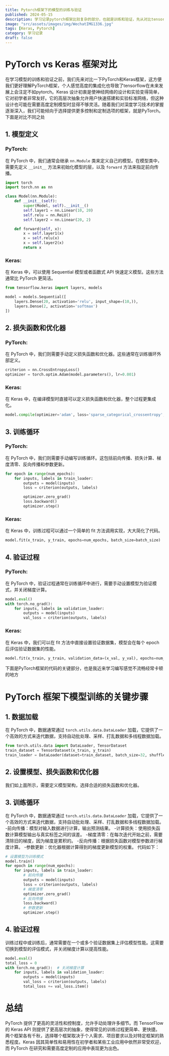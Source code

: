 ```yaml
---
title: Pytorch框架下的模型的训练与验证
published: 2024-05-15
description: 学习记录pytorch框架比较复杂的部分，也就是训练和验证，先从对比tensorflow框架开始
image: "src/assets/images/img/WechatIMG1336.jpg"
tags: [Keras, Pytorch]
category: 学习记录
draft: false
---
```


# PyTorch vs Keras 框架对比
在学习模型的训练和验证之前，我们先来对比一下PyTorch和Keras框架，这方便我们更好理解PyTorch框架，个人感觉高度的集成化也导致了tensorflow在未来发展上会注定不如pytorch。Keras 设计初衷是使神经网络的设计和实验变得简单，它对初学者非常友好。它的高层次抽象允许用户快速搭建和实验标准网络，但这种设计也可能在需要高度定制模型时显得不够灵活。随着我们对深度学习技术的掌握逐渐深入，我们可能倾向于选择提供更多控制和定制选项的框架，就是PyTorch。下面是对比不同之处
## 1. 模型定义

### PyTorch:
在 PyTorch 中，我们通常会继承 `nn.Module` 类来定义自己的模型。在模型类中，需要先定义 `__init__` 方法来初始化模型的层，以及 `forward` 方法来指定前向传播。

```python
import torch
import torch.nn as nn

class Model(nn.Module):
    def __init__(self):
        super(Model, self).__init__()
        self.layer1 = nn.Linear(10, 20)
        self.relu = nn.ReLU()
        self.layer2 = nn.Linear(20, 2)

    def forward(self, x):
        x = self.layer1(x)
        x = self.relu(x)
        x = self.layer2(x)
        return x
```
### Keras:
在 Keras 中，可以使用 Sequential 模型或者函数式 API 快速定义模型。这些方法通常比 PyTorch 更简洁。

```python
from tensorflow.keras import layers, models

model = models.Sequential([
    layers.Dense(20, activation='relu', input_shape=(10,)),
    layers.Dense(2, activation='softmax')
])
```
## 2. 损失函数和优化器

### PyTorch:
在 PyTorch 中，我们则需要手动定义损失函数和优化器。这些通常在训练循环外部定义。

```python
criterion = nn.CrossEntropyLoss()
optimizer = torch.optim.Adam(model.parameters(), lr=0.001)
```
### Keras:
在 Keras 中，在编译模型时直接可以定义损失函数和优化器，整个过程更集成化。

```python
model.compile(optimizer='adam', loss='sparse_categorical_crossentropy', metrics=['accuracy'])
```
## 3. 训练循环

### PyTorch:
在 PyTorch 中，我们则需要手动编写训练循环。这包括前向传播、损失计算、梯度清零、反向传播和参数更新。

```python
for epoch in range(num_epochs):
    for inputs, labels in train_loader:
        outputs = model(inputs)
        loss = criterion(outputs, labels)

        optimizer.zero_grad()
        loss.backward()
        optimizer.step()
```
### Keras:
在 Keras 中，训练过程可以通过一个简单的 fit 方法调用实现，大大简化了代码。

```python
model.fit(x_train, y_train, epochs=num_epochs, batch_size=batch_size)
```
## 4. 验证过程

### PyTorch:
在 PyTorch 中，验证过程通常在训练循环中进行，需要手动设置模型为验证模式，并关闭梯度计算。

```python
model.eval()
with torch.no_grad():
    for inputs, labels in validation_loader:
        outputs = model(inputs)
        val_loss = criterion(outputs, labels)
```
### Keras:
在 Keras 中，我们可以在 fit 方法中直接设置验证数据集，模型会在每个 epoch 后评估验证数据集的性能。

```python
model.fit(x_train, y_train, validation_data=(x_val, y_val), epochs=num_epochs, batch_size=batch_size)
```
下面是PyTorch框架的代码的关键部分，也是我近来学习编写感觉不流畅经常卡顿的地方
# PyTorch 框架下模型训练的关键步骤

## 1. 数据加载
在 PyTorch 中，数据通常通过 `torch.utils.data.DataLoader` 加载，它提供了一个高效的方式来迭代数据，支持自动批处理、采样、打乱数据和多线程数据加载。

```python
from torch.utils.data import DataLoader, TensorDataset
train_dataset = TensorDataset(x_train, y_train)
train_loader = DataLoader(dataset=train_dataset, batch_size=32, shuffle=True)
```
## 2. 设置模型、损失函数和优化器
我们如上面所示，需要定义模型架构，选择合适的损失函数和优化器。

## 3. 训练循环
在 PyTorch 中，数据通常通过 `torch.utils.data.DataLoader` 加载，它提供了一个高效的方式来迭代数据，支持自动批处理、采样、打乱数据和多线程数据加载。
-前向传播：模型对输入数据进行计算，输出预测结果。
-计算损失：使用损失函数计算模型输出与真实标签之间的误差。
-梯度清零：在每次迭代开始之前，需要清除旧的梯度，因为梯度是累积的。
-反向传播：根据损失函数对模型参数进行梯度计算。
-参数更新：优化器根据计算得到的梯度更新模型的权重。
代码如下：
```python
# 设置模型为训练模式
model.train()
for epoch in range(num_epochs):
    for inputs, labels in train_loader:
        # 前向传播
        outputs = model(inputs)
        loss = criterion(outputs, labels)
        # 梯度清零
        optimizer.zero_grad()
        # 反向传播
        loss.backward()
        # 参数更新
        optimizer.step()
```
## 4. 验证过程
训练过程中或训练后，通常需要在一个或多个验证数据集上评估模型性能。这需要切换到模型的评估模式，并关闭梯度计算以提高性能。

```python
model.eval()
total_loss = 0
with torch.no_grad():  # 关闭梯度计算
    for inputs, labels in validation_loader:
        outputs = model(inputs)
        val_loss = criterion(outputs, labels)
        total_loss += val_loss.item()
```
# 总结
PyTorch 提供了更高的灵活性和控制度，允许手动处理许多细节。而 TensorFlow 的 Keras API 则提供了更高层次的抽象，使得常见的训练过程更简单、更快捷。两个框架各有千秋，选择哪个框架取决于个人需求、项目要求以及对特定框架的熟悉程度。Keras 因其简单性和易用性在初学者和某些工业应用中依然非常受欢迎，而 PyTorch 在研究和需要高度定制的应用中表现更为出色。
